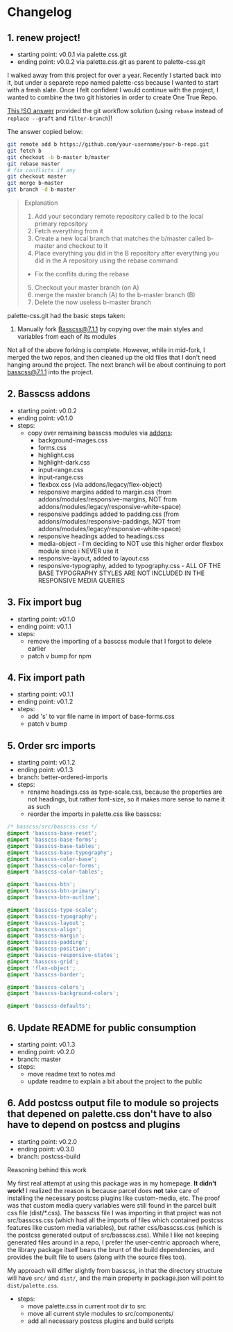 # Changelog

## 1. renew project!

- starting point: v0.0.1 via palette.css.git
- ending point: v0.0.2 via palette.css.git as parent to palette-css.git

I walked away from this project for over a year. Recently I started back into it, but under a separete repo named palette-css because I wanted to start with a fresh slate. Once I felt confident I would continue with the project, I wanted to combine the two git histories in order to create One True Repo.

[This !SO answer](https://stackoverflow.com/a/55914186/2145103) provided the git workflow solution (using `rebase` instead of `replace --graft` and `filter-branch`)!

The answer copied below:

```bash
git remote add b https://github.com/your-username/your-b-repo.git
git fetch b
git checkout -b b-master b/master
git rebase master
# fix conflicts if any
git checkout master
git merge b-master
git branch -d b-master
```

> Explanation
>
> 1. Add your secondary remote repository called b to the local primary repository
> 2. Fetch everything from it
> 3. Create a new local branch that matches the b/master called b-master and checkout to it
> 4. Place everything you did in the B repository after everything you did in the A repository using the rebase command
>
> - Fix the conflits during the rebase
>
> 5. Checkout your master branch (on A)
> 6. merge the master branch (A) to the b-master branch (B)
> 7. Delete the now useless b-master branch

palette-css.git had the basic steps taken:

1. Manually fork Basscss@7.1.1 by copying over the main styles and variables from each of its modules

Not all of the above forking is complete. However, while in mid-fork, I merged the two repos, and then cleaned up the old files that I don't need hanging around the project. The next branch will be about continuing to port basscss@7.1.1 into the project.

## 2. Basscss addons

- starting point: v0.0.2
- ending point: v0.1.0
- steps:
  - copy over remaining basscss modules via [addons](https://github.com/basscss/addons):
    - background-images.css
    - forms.css
    - highlight.css
    - highlight-dark.css
    - input-range.css
    - input-range.css
    - flexbox.css (via addons/legacy/flex-object)
    - responsive margins added to margin.css (from addons/modules/responsive-margins, NOT from addons/modules/legacy/responsive-white-space)
    - responsive paddings added to padding.css (from addons/modules/responsive-paddings, NOT from addons/modules/legacy/responsive-white-space)
    - responsive headings added to headings.css
    - media-object - I'm deciding to NOT use this higher order flexbox module since i NEVER use it
    - responsive-layout, added to layout.css
    - responsive-typography, added to typography.css - ALL OF THE BASE TYPOGRAPHY STYLES ARE NOT INCLUDED IN THE RESPONSIVE MEDIA QUERIES

## 3. Fix import bug

- starting point: v0.1.0
- ending point: v0.1.1
- steps:
  - remove the importing of a basscss module that I forgot to delete earlier
  - patch v bump for npm

## 4. Fix import path

- starting point: v0.1.1
- ending point: v0.1.2
- steps:
  - add 's' to var file name in import of base-forms.css
  - patch v bump

## 5. Order src imports

- starting point: v0.1.2
- ending point: v0.1.3
- branch: better-ordered-imports
- steps:
  - rename headings.css as type-scale.css, because the properties are not headings, but rather font-size, so it makes more sense to name it as such
  - reorder the imports in palette.css like basscss:

```css
/* basscss/src/basscss.css */
@import 'basscss-base-reset';
@import 'basscss-base-forms';
@import 'basscss-base-tables';
@import 'basscss-base-typography';
@import 'basscss-color-base';
@import 'basscss-color-forms';
@import 'basscss-color-tables';

@import 'basscss-btn';
@import 'basscss-btn-primary';
@import 'basscss-btn-outline';

@import 'basscss-type-scale';
@import 'basscss-typography';
@import 'basscss-layout';
@import 'basscss-align';
@import 'basscss-margin';
@import 'basscss-padding';
@import 'basscss-position';
@import 'basscss-responsive-states';
@import 'basscss-grid';
@import 'flex-object';
@import 'basscss-border';

@import 'basscss-colors';
@import 'basscss-background-colors';

@import 'basscss-defaults';
```

## 6. Update README for public consumption

- starting point: v0.1.3
- ending point: v0.2.0
- branch: master
- steps:
  - move readme text to notes.md
  - update readme to explain a bit about the project to the public

## 6. Add postcss output file to module so projects that depened on palette.css don't have to also have to depend on postcss and plugins

- starting point: v0.2.0
- ending point: v0.3.0
- branch: postcss-build

Reasoning behind this work

My first real attempt at using this package was in my homepage. **It didn't work!** I realized the reason is because parcel does **not** take care of installing the necessary postcss plugins like custom-media, etc. The proof was that custom media query variables were still found in the parcel built css file (dist/\*.css). The basscss file I was importing in that project was not src/basscss.css (which had all the imports of files which contained postcss features like custom media variables), but rather css/basscss.css (which is the postcss generated output of src/basscss.css). While I like not keeping generated files around in a repo, I prefer the user-centric approach where, the library package itself bears the brunt of the build dependencies, and provides the built file to users (along with the source files too).

My approach will differ slightly from basscss, in that the directory structure will have `src/` and `dist/`, and the main property in package.json will point to `dist/palette.css`.

- steps:
  - move palette.css in current root dir to src
  - move all current style modules to src/components/
  - add all necessary postcss plugins and build scripts
